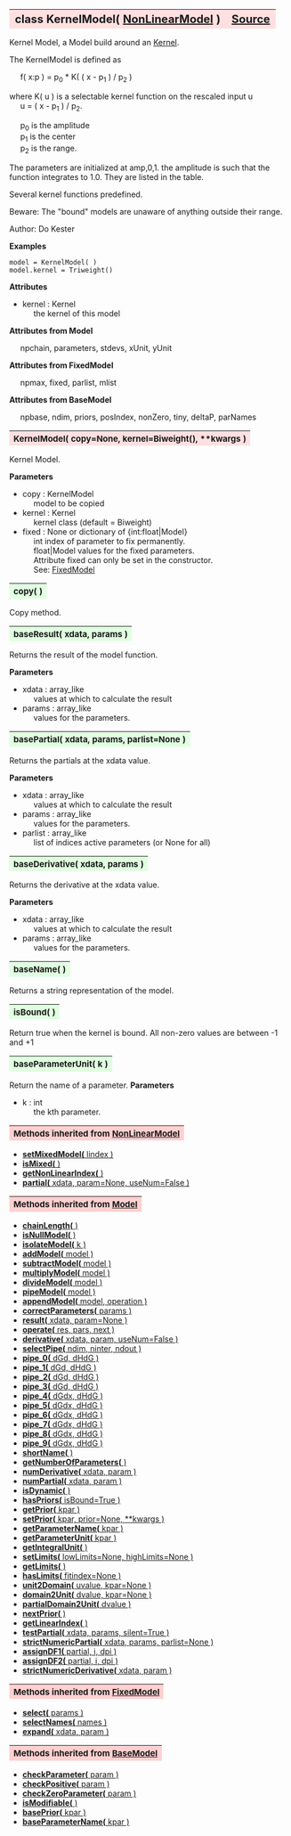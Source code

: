 ---
---
<br><br>

<a name="KernelModel"></a>
<table><thead style="background-color:#FFE0E0; width:100%; font-size:20px"><tr><th style="text-align:left">
<strong>class KernelModel(</strong> <a href="./NonLinearModel.html">NonLinearModel</a> )</th><th style="text-align:right"><a href=https://github.com/dokester/BayesicFitting/blob/master/BayesicFitting/source/KernelModel.py target=_blank>Source</a></th></tr></thead></table>

Kernel Model, a Model build around an [Kernel](./Kernel.md).

The KernelModel is defined as

&nbsp;&nbsp;&nbsp;&nbsp; f( x:p ) = p<sub>0</sub> * K( ( x - p<sub>1</sub> ) / p<sub>2</sub> )

where K( u ) is a selectable kernel function on the rescaled input u
<br>&nbsp;&nbsp;&nbsp;&nbsp; u = ( x - p<sub>1</sub> ) / p<sub>2</sub>.

&nbsp;&nbsp;&nbsp;&nbsp; p<sub>0</sub> is the amplitude
<br>&nbsp;&nbsp;&nbsp;&nbsp; p<sub>1</sub> is the center
<br>&nbsp;&nbsp;&nbsp;&nbsp; p<sub>2</sub> is the range.

The parameters are initialized at amp,0,1. the amplitude is such that the
function integrates to 1.0. They are listed in the table.

Several kernel functions predefined.

Beware: The "bound" models are unaware of anything outside their range.

Author:      Do Kester

<b>Examples</b>

    model = KernelModel( )
    model.kernel = Triweight()

<b>Attributes</b>

* kernel  :  Kernel
<br>&nbsp;&nbsp;&nbsp;&nbsp; the kernel of this model

<b>Attributes from Model</b>

&nbsp;&nbsp;&nbsp;&nbsp; npchain, parameters, stdevs, xUnit, yUnit

<b>Attributes from FixedModel</b>

&nbsp;&nbsp;&nbsp;&nbsp; npmax, fixed, parlist, mlist

<b>Attributes from BaseModel</b>

&nbsp;&nbsp;&nbsp;&nbsp; npbase, ndim, priors, posIndex, nonZero, tiny, deltaP, parNames




<a name="KernelModel"></a>
<table><thead style="background-color:#FFE0E0; width:100%; font-size:15px"><tr><th style="text-align:left">
<strong>KernelModel(</strong> copy=None, kernel=Biweight(), **kwargs )
</th></tr></thead></table>

Kernel Model.

<b>Parameters</b>

* copy  :  KernelModel
<br>&nbsp;&nbsp;&nbsp;&nbsp; model to be copied
* kernel  :  Kernel
<br>&nbsp;&nbsp;&nbsp;&nbsp; kernel class (default = Biweight)
* fixed  :  None or dictionary of {int:float|Model}
<br>&nbsp;&nbsp;&nbsp;&nbsp; int         index of parameter to fix permanently.
<br>&nbsp;&nbsp;&nbsp;&nbsp; float|Model values for the fixed parameters.
<br>&nbsp;&nbsp;&nbsp;&nbsp; Attribute fixed can only be set in the constructor.
<br>&nbsp;&nbsp;&nbsp;&nbsp; See: [FixedModel](./FixedModel.md)


<a name="copy"></a>
<table><thead style="background-color:#E0FFE0; width:100%; font-size:15px"><tr><th style="text-align:left">
<strong>copy(</strong> )
</th></tr></thead></table>
Copy method.

<a name="baseResult"></a>
<table><thead style="background-color:#E0FFE0; width:100%; font-size:15px"><tr><th style="text-align:left">
<strong>baseResult(</strong> xdata, params )
</th></tr></thead></table>
Returns the result of the model function.

<b>Parameters</b>

* xdata  :  array_like
<br>&nbsp;&nbsp;&nbsp;&nbsp; values at which to calculate the result
* params  :  array_like
<br>&nbsp;&nbsp;&nbsp;&nbsp; values for the parameters.


<a name="basePartial"></a>
<table><thead style="background-color:#E0FFE0; width:100%; font-size:15px"><tr><th style="text-align:left">
<strong>basePartial(</strong> xdata, params, parlist=None )
</th></tr></thead></table>
Returns the partials at the xdata value.

<b>Parameters</b>

* xdata  :  array_like
<br>&nbsp;&nbsp;&nbsp;&nbsp; values at which to calculate the result
* params  :  array_like
<br>&nbsp;&nbsp;&nbsp;&nbsp; values for the parameters.
* parlist  :  array_like
<br>&nbsp;&nbsp;&nbsp;&nbsp; list of indices active parameters (or None for all)


<a name="baseDerivative"></a>
<table><thead style="background-color:#E0FFE0; width:100%; font-size:15px"><tr><th style="text-align:left">
<strong>baseDerivative(</strong> xdata, params )
</th></tr></thead></table>
Returns the derivative at the xdata value.

<b>Parameters</b>

* xdata  :  array_like
<br>&nbsp;&nbsp;&nbsp;&nbsp; values at which to calculate the result
* params  :  array_like
<br>&nbsp;&nbsp;&nbsp;&nbsp; values for the parameters.


<a name="baseName"></a>
<table><thead style="background-color:#E0FFE0; width:100%; font-size:15px"><tr><th style="text-align:left">
<strong>baseName(</strong> )
</th></tr></thead></table>

Returns a string representation of the model. 
<a name="isBound"></a>
<table><thead style="background-color:#E0FFE0; width:100%; font-size:15px"><tr><th style="text-align:left">
<strong>isBound(</strong> )
</th></tr></thead></table>
Return true when the kernel is bound.
All non-zero values are between -1 and +1


<a name="baseParameterUnit"></a>
<table><thead style="background-color:#E0FFE0; width:100%; font-size:15px"><tr><th style="text-align:left">
<strong>baseParameterUnit(</strong> k )
</th></tr></thead></table>
Return the name of a parameter.
<b>Parameters</b>

* k  :  int
<br>&nbsp;&nbsp;&nbsp;&nbsp; the kth parameter.


<table><thead style="background-color:#FFD0D0; width:100%; font-size:15px"><tr><th style="text-align:left">
<strong>Methods inherited from</strong> <a href="./NonLinearModel.html">NonLinearModel</a></th></tr></thead></table>


* [<strong>setMixedModel(</strong> lindex )](./NonLinearModel.md#setMixedModel)
* [<strong>isMixed(</strong> )](./NonLinearModel.md#isMixed)
* [<strong>getNonLinearIndex(</strong> )](./NonLinearModel.md#getNonLinearIndex)
* [<strong>partial(</strong> xdata, param=None, useNum=False )](./NonLinearModel.md#partial)


<table><thead style="background-color:#FFD0D0; width:100%; font-size:15px"><tr><th style="text-align:left">
<strong>Methods inherited from</strong> <a href="./Model.html">Model</a></th></tr></thead></table>


* [<strong>chainLength(</strong> )](./Model.md#chainLength)
* [<strong>isNullModel(</strong> ) ](./Model.md#isNullModel)
* [<strong>isolateModel(</strong> k )](./Model.md#isolateModel)
* [<strong>addModel(</strong> model )](./Model.md#addModel)
* [<strong>subtractModel(</strong> model )](./Model.md#subtractModel)
* [<strong>multiplyModel(</strong> model )](./Model.md#multiplyModel)
* [<strong>divideModel(</strong> model )](./Model.md#divideModel)
* [<strong>pipeModel(</strong> model )](./Model.md#pipeModel)
* [<strong>appendModel(</strong> model, operation )](./Model.md#appendModel)
* [<strong>correctParameters(</strong> params )](./Model.md#correctParameters)
* [<strong>result(</strong> xdata, param=None )](./Model.md#result)
* [<strong>operate(</strong> res, pars, next )](./Model.md#operate)
* [<strong>derivative(</strong> xdata, param, useNum=False )](./Model.md#derivative)
* [<strong>selectPipe(</strong> ndim, ninter, ndout ) ](./Model.md#selectPipe)
* [<strong>pipe_0(</strong> dGd, dHdG ) ](./Model.md#pipe_0)
* [<strong>pipe_1(</strong> dGd, dHdG ) ](./Model.md#pipe_1)
* [<strong>pipe_2(</strong> dGd, dHdG ) ](./Model.md#pipe_2)
* [<strong>pipe_3(</strong> dGd, dHdG ) ](./Model.md#pipe_3)
* [<strong>pipe_4(</strong> dGdx, dHdG ) ](./Model.md#pipe_4)
* [<strong>pipe_5(</strong> dGdx, dHdG ) ](./Model.md#pipe_5)
* [<strong>pipe_6(</strong> dGdx, dHdG ) ](./Model.md#pipe_6)
* [<strong>pipe_7(</strong> dGdx, dHdG ) ](./Model.md#pipe_7)
* [<strong>pipe_8(</strong> dGdx, dHdG ) ](./Model.md#pipe_8)
* [<strong>pipe_9(</strong> dGdx, dHdG ) ](./Model.md#pipe_9)
* [<strong>shortName(</strong> ) ](./Model.md#shortName)
* [<strong>getNumberOfParameters(</strong> )](./Model.md#getNumberOfParameters)
* [<strong>numDerivative(</strong> xdata, param )](./Model.md#numDerivative)
* [<strong>numPartial(</strong> xdata, param )](./Model.md#numPartial)
* [<strong>isDynamic(</strong> ) ](./Model.md#isDynamic)
* [<strong>hasPriors(</strong> isBound=True ) ](./Model.md#hasPriors)
* [<strong>getPrior(</strong> kpar )](./Model.md#getPrior)
* [<strong>setPrior(</strong> kpar, prior=None, **kwargs )](./Model.md#setPrior)
* [<strong>getParameterName(</strong> kpar )](./Model.md#getParameterName)
* [<strong>getParameterUnit(</strong> kpar )](./Model.md#getParameterUnit)
* [<strong>getIntegralUnit(</strong> )](./Model.md#getIntegralUnit)
* [<strong>setLimits(</strong> lowLimits=None, highLimits=None )](./Model.md#setLimits)
* [<strong>getLimits(</strong> ) ](./Model.md#getLimits)
* [<strong>hasLimits(</strong> fitindex=None )](./Model.md#hasLimits)
* [<strong>unit2Domain(</strong> uvalue, kpar=None )](./Model.md#unit2Domain)
* [<strong>domain2Unit(</strong> dvalue, kpar=None )](./Model.md#domain2Unit)
* [<strong>partialDomain2Unit(</strong> dvalue )](./Model.md#partialDomain2Unit)
* [<strong>nextPrior(</strong> ) ](./Model.md#nextPrior)
* [<strong>getLinearIndex(</strong> )](./Model.md#getLinearIndex)
* [<strong>testPartial(</strong> xdata, params, silent=True )](./Model.md#testPartial)
* [<strong>strictNumericPartial(</strong> xdata, params, parlist=None ) ](./Model.md#strictNumericPartial)
* [<strong>assignDF1(</strong> partial, i, dpi ) ](./Model.md#assignDF1)
* [<strong>assignDF2(</strong> partial, i, dpi ) ](./Model.md#assignDF2)
* [<strong>strictNumericDerivative(</strong> xdata, param ) ](./Model.md#strictNumericDerivative)


<table><thead style="background-color:#FFD0D0; width:100%; font-size:15px"><tr><th style="text-align:left">
<strong>Methods inherited from</strong> <a href="./FixedModel.html">FixedModel</a></th></tr></thead></table>


* [<strong>select(</strong> params ) ](./FixedModel.md#select)
* [<strong>selectNames(</strong> names ) ](./FixedModel.md#selectNames)
* [<strong>expand(</strong> xdata, param ) ](./FixedModel.md#expand)


<table><thead style="background-color:#FFD0D0; width:100%; font-size:15px"><tr><th style="text-align:left">
<strong>Methods inherited from</strong> <a href="./BaseModel.html">BaseModel</a></th></tr></thead></table>


* [<strong>checkParameter(</strong> param ) ](./BaseModel.md#checkParameter)
* [<strong>checkPositive(</strong> param ) ](./BaseModel.md#checkPositive)
* [<strong>checkZeroParameter(</strong> param )](./BaseModel.md#checkZeroParameter)
* [<strong>isModifiable(</strong> ) ](./BaseModel.md#isModifiable)
* [<strong>basePrior(</strong> kpar ) ](./BaseModel.md#basePrior)
* [<strong>baseParameterName(</strong> kpar ) ](./BaseModel.md#baseParameterName)
